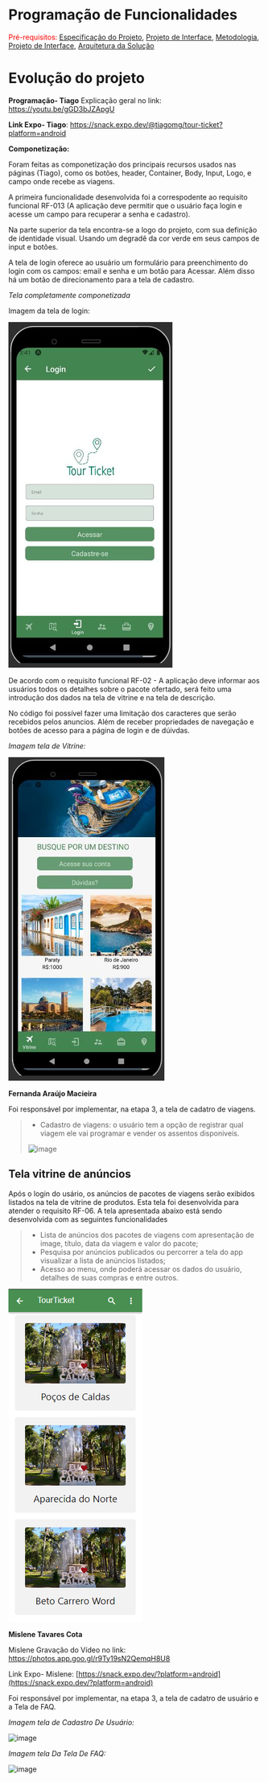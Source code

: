 # Programação de Funcionalidades



<span style="color:red">Pré-requisitos: <a href="2-Especificação do Projeto.md"> Especificação do Projeto</a></span>, <a href="3-Projeto de Interface.md"> Projeto de Interface</a>, <a href="4-Metodologia.md"> Metodologia</a>, <a href="3-Projeto de Interface.md"> Projeto de Interface</a>, <a href="5-Arquitetura da Solução.md"> Arquitetura da Solução</a>

# Evolução do projeto

**Programação- Tiago**
Explicação geral no link: https://youtu.be/gGD3bJZApgU

**Link Expo- Tiago**: https://snack.expo.dev/@tiagomg/tour-ticket?platform=android

**Componetização:**

Foram feitas as componetização dos principais recursos usados nas páginas (Tiago), como os botões, header, Container, Body, Input, Logo, e campo onde recebe as viagens. 

A primeira funcionalidade desenvolvida foi a correspodente ao requisito funcional RF-013 (A aplicação deve permitir que o usuário faça login e acesse um campo para recuperar a senha e cadastro). 

Na parte superior da tela encontra-se a logo do projeto, com sua definição de identidade visual. Usando um degradê da cor verde em seus campos de input e botões. 

A tela de login oferece ao usuário um formulário para preenchimento do login com os campos: email e senha e  um botão para Acessar. Além disso há um botão de direcionamento para a tela de cadastro. 

*Tela completamente componetizada*



Imagem da tela de login: 

![Tela Inicial](img/login.JPG)


De acordo com o requisito funcional RF-02	- A aplicação deve informar aos usuários todos os detalhes sobre o pacote ofertado, será feito uma introdução dos dados na tela de vitrine e na tela de descrição. 

No código foi possível fazer uma limitação dos caracteres que serão recebidos pelos anuncios. Além de receber propriedades de navegação e botões de acesso para a página de login e de dúivdas. 

*Imagem tela de Vitrine:* 

![TelaVitrine](img/Vitrine.JPG)

**Fernanda Araújo Macieira**

Foi responsável por implementar, na etapa 3, a tela de cadatro de viagens.

> - Cadastro de viagens: o usuário tem a opção de registrar qual viagem ele vai programar e vender os assentos disponiveis.
> 
> ![image](https://user-images.githubusercontent.com/90113699/198908558-2fe3f436-abf4-4ab4-a4ba-876ab3562f68.png)


## Tela vitrine de anúncios

Após o login do usário, os anúncios de pacotes de viagens serão exibidos listados na tela de vitrine de produtos. Esta tela foi desenvolvida para atender o requisito RF-06. A tela apresentada abaixo está sendo desenvolvida com as seguintes funcionalidades

> - Lista de anúncios dos pacotes de viagens com apresentação de image, título, data da viagem e valor do pacote;
> - Pesquisa por anúncios publicados ou percorrer a tela do app visualizar a lista de anúncios listados;
> - Acesso ao menu, onde poderá acessar os dados do usuário, detalhes de suas compras e entre outros.

![Tela vitrine de anúncios](img/Vitrine-de-anuncios.png)

**Mislene Tavares Cota**

Mislene Gravação do Vídeo no link: https://photos.app.goo.gl/r9Ty19sN2QemqH8U8

Link Expo- Mislene: [https://snack.expo.dev/?platform=android](https://snack.expo.dev/?platform=android)


Foi responsável por implementar, na etapa 3, a tela de cadatro de usuário e a Tela de FAQ.

*Imagem tela de Cadastro De Usuário:* 

![image](https://user-images.githubusercontent.com/92118593/204156002-97ccebd6-a9ba-4eae-a456-58780f0d65c6.png)

*Imagem tela Da Tela De FAQ:* 

![image](https://user-images.githubusercontent.com/92118593/204156162-9a062b82-5e50-43cf-9803-c078ccab0be8.png)
